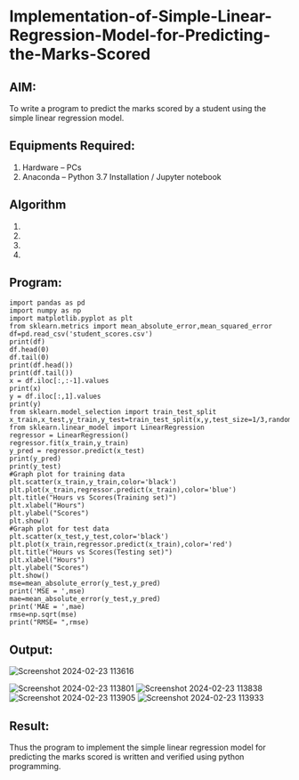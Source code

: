 # Implementation-of-Simple-Linear-Regression-Model-for-Predicting-the-Marks-Scored

## AIM:
To write a program to predict the marks scored by a student using the simple linear regression model.

## Equipments Required:
1. Hardware – PCs
2. Anaconda – Python 3.7 Installation / Jupyter notebook

## Algorithm
1. 
2. 
3. 
4. 

## Program:
```
import pandas as pd
import numpy as np
import matplotlib.pyplot as plt
from sklearn.metrics import mean_absolute_error,mean_squared_error
df=pd.read_csv('student_scores.csv')
print(df)
df.head(0)
df.tail(0)
print(df.head())
print(df.tail())
x = df.iloc[:,:-1].values
print(x)
y = df.iloc[:,1].values
print(y)
from sklearn.model_selection import train_test_split
x_train,x_test,y_train,y_test=train_test_split(x,y,test_size=1/3,random_state=0)
from sklearn.linear_model import LinearRegression
regressor = LinearRegression()
regressor.fit(x_train,y_train)
y_pred = regressor.predict(x_test)
print(y_pred)
print(y_test)
#Graph plot for training data
plt.scatter(x_train,y_train,color='black')
plt.plot(x_train,regressor.predict(x_train),color='blue')
plt.title("Hours vs Scores(Training set)")
plt.xlabel("Hours")
plt.ylabel("Scores")
plt.show()
#Graph plot for test data
plt.scatter(x_test,y_test,color='black')
plt.plot(x_train,regressor.predict(x_train),color='red')
plt.title("Hours vs Scores(Testing set)")
plt.xlabel("Hours")
plt.ylabel("Scores")
plt.show()
mse=mean_absolute_error(y_test,y_pred)
print('MSE = ',mse)
mae=mean_absolute_error(y_test,y_pred)
print('MAE = ',mae)
rmse=np.sqrt(mse)
print("RMSE= ",rmse)

```


## Output:

![Screenshot 2024-02-23 113616](https://github.com/RamkumarGunasekaran/Implementation-of-Simple-Linear-Regression-Model-for-Predicting-the-Marks-Scored/assets/144870820/7c8d0f44-399a-4a52-9109-be17c60e642f)




![Screenshot 2024-02-23 113801](https://github.com/RamkumarGunasekaran/Implementation-of-Simple-Linear-Regression-Model-for-Predicting-the-Marks-Scored/assets/144870820/29810b1e-0781-4338-a6ba-b7b8e2d30316)
![Screenshot 2024-02-23 113838](https://github.com/RamkumarGunasekaran/Implementation-of-Simple-Linear-Regression-Model-for-Predicting-the-Marks-Scored/assets/144870820/7509ecba-284d-4c04-86a7-2932b5e439af)
![Screenshot 2024-02-23 113905](https://github.com/RamkumarGunasekaran/Implementation-of-Simple-Linear-Regression-Model-for-Predicting-the-Marks-Scored/assets/144870820/6e3d9021-fbe2-421f-a1bc-2902ccd99ff5)
![Screenshot 2024-02-23 113933](https://github.com/RamkumarGunasekaran/Implementation-of-Simple-Linear-Regression-Model-for-Predicting-the-Marks-Scored/assets/144870820/6574b4f6-3e55-4ff6-9e1e-35b78c86ec66)






## Result:
Thus the program to implement the simple linear regression model for predicting the marks scored is written and verified using python programming.
